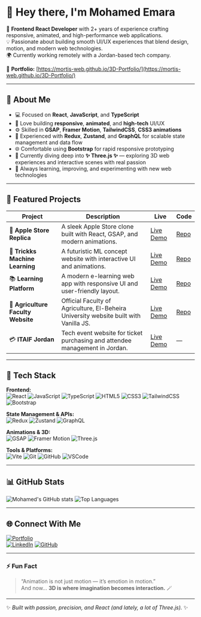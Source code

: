 # 👋 Hey there, I'm Mohamed Emara  

🎯 **Frontend React Developer** with 2+ years of experience crafting responsive, animated, and high-performance web applications.  
💡 Passionate about building smooth UI/UX experiences that blend design, motion, and modern web technologies.  
🌍 Currently working remotely with a Jordan-based tech company.  

🎨 **Portfolio:** [https://mortis-web.github.io/3D-Portfolio/](https://mortis-web.github.io/3D-Portfolio/)  

---

## 🧠 About Me  

- 💻 Focused on **React**, **JavaScript**, and **TypeScript**  
- 🎨 Love building **responsive**, **animated**, and **high-tech** UI/UX  
- ⚙️ Skilled in **GSAP**, **Framer Motion**, **TailwindCSS**, **CSS3 animations**  
- 🧩 Experienced with **Redux**, **Zustand**, and **GraphQL** for scalable state management and data flow  
- 🌐 Comfortable using **Bootstrap** for rapid responsive prototyping  
- 🧠 Currently diving deep into **✨ Three.js ✨** — exploring 3D web experiences and interactive scenes with real passion  
- 🚀 Always learning, improving, and experimenting with new web technologies  

---

## 💼 Featured Projects  

| Project | Description | Live | Code |
|----------|--------------|------|------|
| 📱 **Apple Store Replica** | A sleek Apple Store clone built with React, GSAP, and modern animations. | [Live Demo](https://mortis-web.github.io/apple-store) | [Repo](https://github.com/Mortis-Web/apple-store) |
| 🧠 **Trickks Machine Learning** | A futuristic ML concept website with interactive UI and animations. | [Live Demo](https://mortis-web.github.io/machine-learning/) | [Repo](https://github.com/Mortis-Web/machine-learning) |
| 📚 **Learning Platform** | A modern e-learning web app with responsive UI and user-friendly layout. | [Live Demo](https://mortis-web.github.io/learningplatform/) | [Repo](https://github.com/Mortis-Web/learningplatform) |
| 🌾 **Agriculture Faculty Website** | Official Faculty of Agriculture, El-Beheira University website built with Vanilla JS. | [Live Demo](https://mortis-web.github.io/agriculture-faculty/) | [Repo](https://github.com/Mortis-Web/agriculture-faculty) |
| 💳 **ITAIF Jordan** | Tech event website for ticket purchasing and attendee management in Jordan. | [Live Demo](https://itaif-jo.com/) | — |

---

## 🧰 Tech Stack  

**Frontend:**  
![React](https://img.shields.io/badge/React-20232A?style=for-the-badge&logo=react&logoColor=61DAFB)
![JavaScript](https://img.shields.io/badge/JavaScript-F7E018?style=for-the-badge&logo=javascript&logoColor=000)
![TypeScript](https://img.shields.io/badge/TypeScript-3178C6?style=for-the-badge&logo=typescript&logoColor=fff)
![HTML5](https://img.shields.io/badge/HTML5-E44D26?style=for-the-badge&logo=html5&logoColor=fff)
![CSS3](https://img.shields.io/badge/CSS3-1572B6?style=for-the-badge&logo=css3&logoColor=fff)
![TailwindCSS](https://img.shields.io/badge/TailwindCSS-06B6D4?style=for-the-badge&logo=tailwindcss&logoColor=fff)
![Bootstrap](https://img.shields.io/badge/Bootstrap-7952B3?style=for-the-badge&logo=bootstrap&logoColor=fff)

**State Management & APIs:**  
![Redux](https://img.shields.io/badge/Redux-764ABC?style=for-the-badge&logo=redux&logoColor=fff)
![Zustand](https://img.shields.io/badge/Zustand-000000?style=for-the-badge&logo=react&logoColor=white)
![GraphQL](https://img.shields.io/badge/GraphQL-E10098?style=for-the-badge&logo=graphql&logoColor=fff)

**Animations & 3D:**  
![GSAP](https://img.shields.io/badge/GSAP-88CE02?style=for-the-badge&logo=greensock&logoColor=fff)
![Framer Motion](https://img.shields.io/badge/Framer_Motion-0055FF?style=for-the-badge&logo=framer&logoColor=fff)
![Three.js](https://img.shields.io/badge/✨_Three.js-000000?style=for-the-badge&logo=three.js&logoColor=white)

**Tools & Platforms:**  
![Vite](https://img.shields.io/badge/Vite-646CFF?style=for-the-badge&logo=vite&logoColor=fff)
![Git](https://img.shields.io/badge/Git-F05033?style=for-the-badge&logo=git&logoColor=fff)
![GitHub](https://img.shields.io/badge/GitHub-181717?style=for-the-badge&logo=github)
![VSCode](https://img.shields.io/badge/VSCode-007ACC?style=for-the-badge&logo=visualstudiocode&logoColor=fff)

---

## 📊 GitHub Stats  

![Mohamed's GitHub stats](https://github-readme-stats.vercel.app/api?username=Mortis-Web&show_icons=true&theme=react&hide_border=true)
![Top Languages](https://github-readme-stats.vercel.app/api/top-langs/?username=Mortis-Web&layout=compact&theme=react&hide_border=true)

---

## 🌐 Connect With Me  

[![Portfolio](https://img.shields.io/badge/🌐%20Portfolio-3D--Portfolio-blue?style=for-the-badge)](https://mortis-web.github.io/3D-Portfolio/)  
[![LinkedIn](https://img.shields.io/badge/LinkedIn-Mohamed%20Emara-0077B5?style=for-the-badge&logo=linkedin)](https://www.linkedin.com/in/mohamed-emara-1649a9327/)
[![GitHub](https://img.shields.io/badge/GitHub-Mortis--Web-black?style=for-the-badge&logo=github)](https://github.com/Mortis-Web)

---

### ⚡ Fun Fact  
> “Animation is not just motion — it’s emotion in motion.”  
> And now... **3D is where imagination becomes interaction.** 🪄

---

✨ _Built with passion, precision, and React (and lately, a lot of Three.js)._ ✨
